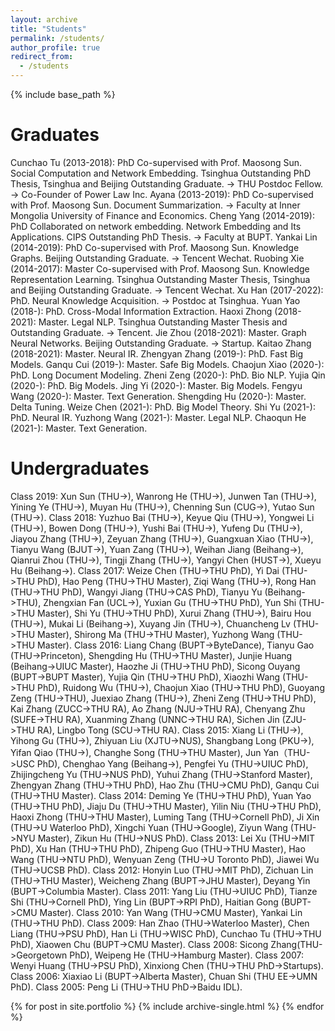 ```yaml
---
layout: archive
title: "Students"
permalink: /students/
author_profile: true
redirect_from:
  - /students
---
```


{% include base_path %}

Graduates
======
Cunchao Tu (2013-2018): PhD Co-supervised with Prof. Maosong Sun. Social Computation and Network Embedding. Tsinghua Outstanding PhD Thesis, Tsinghua and Beijing Outstanding Graduate. -> THU Postdoc Fellow. -> Co-Founder of Power Law Inc.
Ayana (2013-2019): PhD Co-supervised with Prof. Maosong Sun. Document Summarization. -> Faculty at Inner Mongolia University of Finance and Economics.
Cheng Yang (2014-2019): PhD Collaborated on network embedding. Network Embedding and Its Applications. CIPS Outstanding PhD Thesis. -> Faculty at BUPT.
Yankai Lin (2014-2019): PhD Co-supervised with Prof. Maosong Sun. Knowledge Graphs. Beijing Outstanding Graduate. -> Tencent Wechat.
Ruobing Xie (2014-2017): Master Co-supervised with Prof. Maosong Sun. Knowledge Representation Learning. Tsinghua Outstanding Master Thesis, Tsinghua and Beijing Outstanding Graduate. -> Tencent Wechat.
Xu Han (2017-2022): PhD. Neural Knowledge Acquisition. -> Postdoc at Tsinghua.
Yuan Yao (2018-): PhD. Cross-Modal Information Extraction.
Haoxi Zhong (2018-2021): Master. Legal NLP. Tsinghua Outstanding Master Thesis and Outstanding Graduate. -> Tencent.
Jie Zhou (2018-2021): Master. Graph Neural Networks. Beijing Outstanding Graduate. -> Startup.
Kaitao Zhang (2018-2021): Master. Neural IR.
Zhengyan Zhang (2019-): PhD. Fast Big Models.
Ganqu Cui (2019-): Master. Safe Big Models.
Chaojun Xiao (2020-): PhD. Long Document Modeling.
Zheni Zeng (2020-): PhD. Bio NLP.
Yujia Qin (2020-): PhD. Big Models.
Jing Yi (2020-): Master. Big Models.
Fengyu Wang (2020-): Master. Text Generation.
Shengding Hu (2020-): Master. Delta Tuning.
Weize Chen (2021-): PhD. Big Model Theory.
Shi Yu (2021-): PhD. Neural IR.
Yuzhong Wang (2021-): Master. Legal NLP.
Chaoqun He (2021-): Master. Text Generation.

Undergraduates
======
Class 2019: Xun Sun (THU->), Wanrong He (THU->), Junwen Tan (THU->), Yining Ye (THU->), Muyan Hu (THU->), Chenning Sun (CUG->), Yutao Sun (THU->).
Class 2018: Yuzhuo Bai (THU->), Keyue Qiu (THU->), Yongwei Li (THU->), Bowen Dong (THU->), Yushi Bai (THU->), Yufeng Du (THU->), Jiayou Zhang (THU->), Zeyuan Zhang (THU->), Guangxuan Xiao (THU->), Tianyu Wang (BJUT->), Yuan Zang (THU->), Weihan Jiang (Beihang->), Qianrui Zhou (THU->), Tingji Zhang (THU->), Yangyi Chen (HUST->), Xueyu Hu (Beihang->).
Class 2017: Weize Chen (THU->THU PhD), Yi Dai (THU->THU PhD), Hao Peng (THU->THU Master), Ziqi Wang (THU->), Rong Han (THU->THU PhD), Wangyi Jiang (THU->CAS PhD), Tianyu Yu (Beihang->THU), Zhengxian Fan (UCL->), Yuxian Gu (THU->THU PhD), Yun Shi (THU->THU Master), Shi Yu (THU->THU PhD), Xurui Zhang (THU->), Bairu Hou (THU->), Mukai Li (Beihang->), Xuyang Jin (THU->), Chuancheng Lv (THU->THU Master), Shirong Ma (THU->THU Master), Yuzhong Wang (THU->THU Master).
Class 2016: Liang Chang (BUPT->ByteDance), Tianyu Gao (THU->Princeton), Shengding Hu (THU->THU Master), Junjie Huang (Beihang->UIUC Master), Haozhe Ji (THU->THU PhD), Sicong Ouyang (BUPT->BUPT Master), Yujia Qin (THU->THU PhD), Xiaozhi Wang (THU->THU PhD), Ruidong Wu (THU->), Chaojun Xiao (THU->THU PhD), Guoyang Zeng (THU->THU), Juexiao Zhang (THU->), Zheni Zeng (THU->THU PhD), Kai Zhang (ZUCC->THU RA), Ao Zhang (NJU->THU RA), Chenyang Zhu (SUFE->THU RA), Xuanming Zhang (UNNC->THU RA), Sichen Jin (ZJU->THU RA), Lingbo Tong (SCU->THU RA).
Class 2015: Xiang Li (THU->), Yihong Gu (THU->), Zhiyuan Liu (XJTU->NUS), Shangbang Long (PKU->), Yifan Qiao (THU->), Changhe Song (THU->THU Master), Jun Yan（THU->USC PhD), Chenghao Yang (Beihang->), Pengfei Yu (THU->UIUC PhD), Zhijingcheng Yu (THU->NUS PhD), Yuhui Zhang (THU->Stanford Master), Zhengyan Zhang (THU->THU PhD), Hao Zhu (THU->CMU PhD), Ganqu Cui (THU->THU Master).
Class 2014: Deming Ye (THU->THU PhD), Yuan Yao (THU->THU PhD), Jiaju Du (THU->THU Master), Yilin Niu (THU->THU PhD), Haoxi Zhong (THU->THU Master), Luming Tang (THU->Cornell PhD), Ji Xin (THU->U Waterloo PhD), Xingchi Yuan (THU->Google), Ziyun Wang (THU->NYU Master), Zikun Hu (THU->NUS PhD).
Class 2013: Lei Xu (THU->MIT PhD), Xu Han (THU->THU PhD), Zhipeng Guo (THU->THU Master), Hao Wang (THU->NTU PhD), Wenyuan Zeng (THU->U Toronto PhD), Jiawei Wu (THU->UCSB PhD).
Class 2012: Honyin Luo (THU->MIT PhD), Zichuan Lin (THU->THU Master), Weicheng Zhang (BUPT->JHU Master), Deyang Yin (BUPT->Columbia Master).
Class 2011: Yang Liu (THU->UIUC PhD), Tianze Shi (THU->Cornell PhD), Ying Lin (BUPT->RPI PhD), Haitian Gong (BUPT->CMU Master).
Class 2010: Yan Wang (THU->CMU Master), Yankai Lin (THU->THU PhD).
Class 2009: Han Zhao (THU->Waterloo Master), Chen Liang (THU->PSU PhD), Han Li (THU->WISC PhD), Cunchao Tu (THU->THU PhD), Xiaowen Chu (BUPT->CMU Master).
Class 2008: Sicong Zhang(THU->Georgetown PhD), Weipeng He (THU->Hamburg Master).
Class 2007: Wenyi Huang (THU->PSU PhD), Xinxiong Chen (THU->THU PhD->Startups).
Class 2006: Xiaxiao Li (BUPT->Alberta Master), Chuan Shi (THU EE->UMN PhD).
Class 2005: Peng Li (THU->THU PhD->Baidu IDL).

{% for post in site.portfolio %}
  {% include archive-single.html %}
{% endfor %}